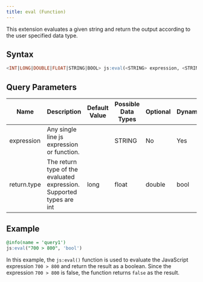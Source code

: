 ```yaml
---
title: eval (Function)
---
```


This extension evaluates a given string and return the output according to the user specified data type.

## Syntax

```sql
<INT|LONG|DOUBLE|FLOAT|STRING|BOOL> js:eval(<STRING> expression, <STRING> return.type)
```

## Query Parameters

| Name        | Description           | Default Value | Possible Data Types | Optional | Dynamic |
|-------------|-----------------------|---------------|---------------------|----------|---------|
| expression  | Any single line js expression or function.     |           | STRING          | No       | Yes     |
| return.type | The return type of the evaluated expression. Supported types are int|long|float|double|bool|string. |          | STRING              | No       | No      |

## Example

```sql
@info(name = 'query1')
js:eval("700 > 800", 'bool')
```

In this example, the `js:eval()` function is used to evaluate the JavaScript expression `700 > 800` and return the result as a boolean. Since the expression `700 > 800` is false, the function returns `false` as the result.
